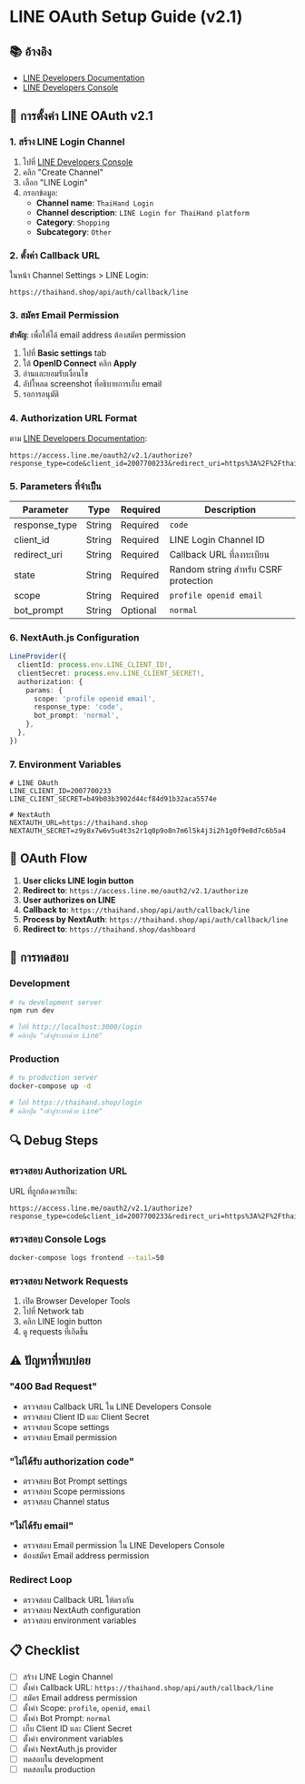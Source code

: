 # LINE OAuth Setup Guide (v2.1)

## 📚 อ้างอิง
- [LINE Developers Documentation](https://developers.line.biz/en/docs/line-login/integrate-line-login/#authentication-process)
- [LINE Developers Console](https://developers.line.biz/console/)

## 🎯 การตั้งค่า LINE OAuth v2.1

### 1. สร้าง LINE Login Channel

1. ไปที่ [LINE Developers Console](https://developers.line.biz/console/)
2. คลิก "Create Channel"
3. เลือก "LINE Login"
4. กรอกข้อมูล:
   - **Channel name**: `ThaiHand Login`
   - **Channel description**: `LINE Login for ThaiHand platform`
   - **Category**: `Shopping`
   - **Subcategory**: `Other`

### 2. ตั้งค่า Callback URL

ในหน้า Channel Settings > LINE Login:

```
https://thaihand.shop/api/auth/callback/line
```

### 3. สมัคร Email Permission

**สำคัญ**: เพื่อให้ได้ email address ต้องสมัคร permission

1. ไปที่ **Basic settings** tab
2. ใต้ **OpenID Connect** คลิก **Apply**
3. อ่านและยอมรับเงื่อนไข
4. อัปโหลด screenshot ที่อธิบายการเก็บ email
5. รอการอนุมัติ

### 4. Authorization URL Format

ตาม [LINE Developers Documentation](https://developers.line.biz/en/docs/line-login/integrate-line-login/#authentication-process):

```
https://access.line.me/oauth2/v2.1/authorize?response_type=code&client_id=2007700233&redirect_uri=https%3A%2F%2Fthaihand.shop%2Fapi%2Fauth%2Fcallback%2Fline&state=12345abcde&scope=profile%20openid%20email&bot_prompt=normal
```

### 5. Parameters ที่จำเป็น

| Parameter | Type | Required | Description |
|-----------|------|----------|-------------|
| response_type | String | Required | `code` |
| client_id | String | Required | LINE Login Channel ID |
| redirect_uri | String | Required | Callback URL ที่ลงทะเบียน |
| state | String | Required | Random string สำหรับ CSRF protection |
| scope | String | Required | `profile openid email` |
| bot_prompt | String | Optional | `normal` |

### 6. NextAuth.js Configuration

```typescript
LineProvider({
  clientId: process.env.LINE_CLIENT_ID!,
  clientSecret: process.env.LINE_CLIENT_SECRET!,
  authorization: {
    params: {
      scope: 'profile openid email',
      response_type: 'code',
      bot_prompt: 'normal',
    },
  },
})
```

### 7. Environment Variables

```env
# LINE OAuth
LINE_CLIENT_ID=2007700233
LINE_CLIENT_SECRET=b49b03b3902d44cf84d91b32aca5574e

# NextAuth
NEXTAUTH_URL=https://thaihand.shop
NEXTAUTH_SECRET=z9y8x7w6v5u4t3s2r1q0p9o8n7m6l5k4j3i2h1g0f9e8d7c6b5a4
```

## 🔄 OAuth Flow

1. **User clicks LINE login button**
2. **Redirect to**: `https://access.line.me/oauth2/v2.1/authorize`
3. **User authorizes on LINE**
4. **Callback to**: `https://thaihand.shop/api/auth/callback/line`
5. **Process by NextAuth**: `https://thaihand.shop/api/auth/callback/line`
6. **Redirect to**: `https://thaihand.shop/dashboard`

## 🧪 การทดสอบ

### Development
```bash
# รัน development server
npm run dev

# ไปที่ http://localhost:3000/login
# คลิกปุ่ม "เข้าสู่ระบบด้วย Line"
```

### Production
```bash
# รัน production server
docker-compose up -d

# ไปที่ https://thaihand.shop/login
# คลิกปุ่ม "เข้าสู่ระบบด้วย Line"
```

## 🔍 Debug Steps

### ตรวจสอบ Authorization URL
URL ที่ถูกต้องควรเป็น:
```
https://access.line.me/oauth2/v2.1/authorize?response_type=code&client_id=2007700233&redirect_uri=https%3A%2F%2Fthaihand.shop%2Fapi%2Fauth%2Fcallback%2Fline&state=...&scope=profile%20openid%20email&bot_prompt=normal
```

### ตรวจสอบ Console Logs
```bash
docker-compose logs frontend --tail=50
```

### ตรวจสอบ Network Requests
1. เปิด Browser Developer Tools
2. ไปที่ Network tab
3. คลิก LINE login button
4. ดู requests ที่เกิดขึ้น

## ⚠️ ปัญหาที่พบบ่อย

### "400 Bad Request"
- ตรวจสอบ Callback URL ใน LINE Developers Console
- ตรวจสอบ Client ID และ Client Secret
- ตรวจสอบ Scope settings
- ตรวจสอบ Email permission

### "ไม่ได้รับ authorization code"
- ตรวจสอบ Bot Prompt settings
- ตรวจสอบ Scope permissions
- ตรวจสอบ Channel status

### "ไม่ได้รับ email"
- ตรวจสอบ Email permission ใน LINE Developers Console
- ต้องสมัคร Email address permission

### Redirect Loop
- ตรวจสอบ Callback URL ให้ตรงกัน
- ตรวจสอบ NextAuth configuration
- ตรวจสอบ environment variables

## 📋 Checklist

- [ ] สร้าง LINE Login Channel
- [ ] ตั้งค่า Callback URL: `https://thaihand.shop/api/auth/callback/line`
- [ ] สมัคร Email address permission
- [ ] ตั้งค่า Scope: `profile`, `openid`, `email`
- [ ] ตั้งค่า Bot Prompt: `normal`
- [ ] เก็บ Client ID และ Client Secret
- [ ] ตั้งค่า environment variables
- [ ] ตั้งค่า NextAuth.js provider
- [ ] ทดสอบใน development
- [ ] ทดสอบใน production 